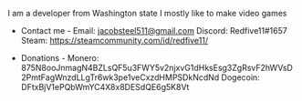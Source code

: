 I am a developer from Washington state
I mostly like to make video games

- Contact me -
Email: jacobsteel511@gmail.com
Discord: Redfive11#1657
Steam: https://steamcommunity.com/id/redfive11/

- Donations -
Monero: 875N8ooJnmagN4BZLsQF5u3FWY5v2njxvG1dHksEsg3ZgRsvF2hWVsD2PmtFagWnzdLLgTr6wk3pe1veCxzdHMPSDkNcdNd
Dogecoin: DFtxBjV1ePQbWmYC4X8x8DESdQE6g5K8Vt
